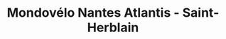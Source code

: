 ---
title: "Mondovélo Nantes Atlantis - Saint-Herblain"
url: /saint-herblain/mondovelo-nantes-atlantis-saint-herblain/
shop: Fahrrad
---